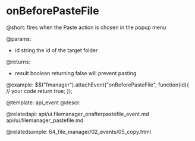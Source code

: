 onBeforePasteFile
=============

@short:
	fires when the Paste action is chosen in the popup menu

@params:

- id			string			the id of the target folder

@returns:
- result		boolean			returning false will prevent pasting

@example:
$$("fmanager").attachEvent("onBeforePasteFile", function(id){
    // your code
    return true;
});

@template:	api_event
@descr:

@relatedapi:
api/ui.filemanager_onafterpastefile_event.md
api/ui.filemanager_pastefile.md


@relatedsample:
64_file_manager/02_events/05_copy.html